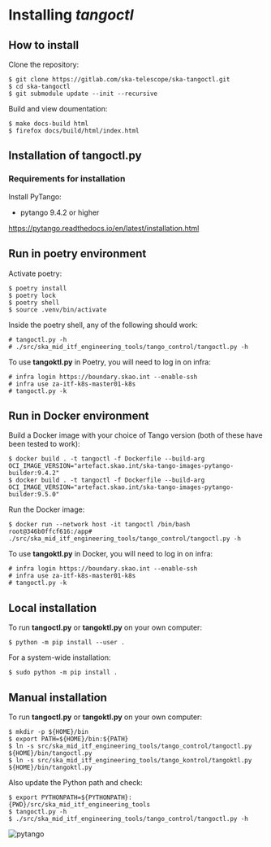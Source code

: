 # Installing *tangoctl*

## How to install

Clone the repository:

```
$ git clone https://gitlab.com/ska-telescope/ska-tangoctl.git
$ cd ska-tangoctl
$ git submodule update --init --recursive
```

Build and view doumentation:

```
$ make docs-build html
$ firefox docs/build/html/index.html
```

## Installation of **tangoctl.py**

### Requirements for installation

Install PyTango:

* pytango 9.4.2 or higher

https://pytango.readthedocs.io/en/latest/installation.html

## Run in poetry environment

Activate poetry:

```
$ poetry install
$ poetry lock
$ poetry shell
$ source .venv/bin/activate
```

Inside the poetry shell, any of the following should work:

```
# tangoctl.py -h
# ./src/ska_mid_itf_engineering_tools/tango_control/tangoctl.py -h
```

To use **tangoktl.py** in Poetry, you will need to log in on infra:

```
# infra login https://boundary.skao.int --enable-ssh
# infra use za-itf-k8s-master01-k8s
# tangoctl.py -k
```

## Run in Docker environment

Build a Docker image with your choice of Tango version (both of these have been tested to work):

```
$ docker build . -t tangoctl -f Dockerfile --build-arg OCI_IMAGE_VERSION="artefact.skao.int/ska-tango-images-pytango-builder:9.4.2"
$ docker build . -t tangoctl -f Dockerfile --build-arg OCI_IMAGE_VERSION="artefact.skao.int/ska-tango-images-pytango-builder:9.5.0"
```

Run the Docker image:

```
$ docker run --network host -it tangoctl /bin/bash
root@346b0ffcf616:/app# ./src/ska_mid_itf_engineering_tools/tango_control/tangoctl.py -h
```

To use **tangoktl.py** in Docker, you will need to log in on infra:

```
# infra login https://boundary.skao.int --enable-ssh
# infra use za-itf-k8s-master01-k8s
# tangoctl.py -k
```

## Local installation

To run **tangoctl.py** or **tangoktl.py** on your own computer:

```
$ python -m pip install --user .
```

For a system-wide installation:

```
$ sudo python -m pip install .
```

## Manual installation

To run **tangoctl.py** or **tangoktl.py** on your own computer:

```
$ mkdir -p ${HOME}/bin
$ export PATH=${HOME}/bin:${PATH}
$ ln -s src/ska_mid_itf_engineering_tools/tango_control/tangoctl.py ${HOME}/bin/tangoctl.py
$ ln -s src/ska_mid_itf_engineering_tools/tango_kontrol/tangoktl.py ${HOME}/bin/tangoktl.py
```

Also update the Python path and check:

```
$ export PYTHONPATH=${PYTHONPATH}:{PWD}/src/ska_mid_itf_engineering_tools
$ tangoctl.py -h
$ ./src/ska_mid_itf_engineering_tools/tango_control/tangoctl.py -h
```

![pytango](/img/logo.webp "Built with pytango")

